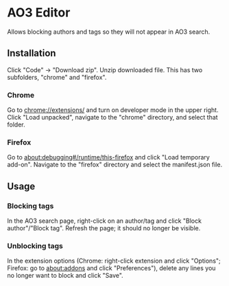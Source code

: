 # AO3 Editor
Allows blocking authors and tags so they will not appear in AO3 search.

## Installation
Click "Code" -> "Download zip". Unzip downloaded file. This has two subfolders, "chrome" and "firefox".
### Chrome
Go to [chrome://extensions/](chrome://extensions/) and turn on developer mode in the upper right. Click "Load unpacked", navigate to the "chrome" directory, and select that folder.
### Firefox
Go to [about:debugging#/runtime/this-firefox](about:debugging#/runtime/this-firefox) and click "Load temporary add-on". Navigate to the "firefox" directory and select the manifest.json file.

## Usage
### Blocking tags
In the AO3 search page, right-click on an author/tag and click "Block author"/"Block tag". Refresh the page; it should no longer be visible.
### Unblocking tags
In the extension options (Chrome: right-click extension and click "Options"; Firefox: go to [about:addons](about:addons) and click "Preferences"), delete any lines you no longer want to block and click "Save".